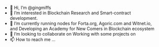 - 👋 Hi, I’m @gingmiffs
- 👀 I’m interested in Blockchain Research and Smart-contract development.
- 🌱 I’m currently running nodes for Forta.org, Agoric.com and Witnet.io, and Developing an Academy for New Comers in Blockchain ecosystem
- 💞️ I’m looking to collaborate on Working with some projects on
- 📫 How to reach me ...

<!---
gingmiffs/gingmiffs is a ✨ special ✨ repository because its `README.md` (this file) appears on your GitHub profile.
You can click the Preview link to take a look at your changes.
--->
